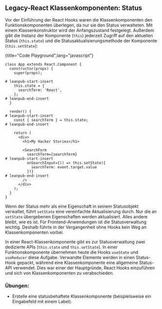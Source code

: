 ## Legacy-React Klassenkomponenten: Status

Vor der Einführung der React Hooks waren die Klassenkomponenten den Funktionskomponenten überlegen, da nur sie den Status verwalteten. Mit einem Klassenkonstruktor wird der Anfangszustand festgelegt. Außerdem gibt die Instanz der Komponente (`this`) jederzeit Zugriff auf den aktuellen Status (`this.state`) und die Statusaktualisierungsmethode der Komponente (`this.setState`):

{title="Code Playground",lang="javascript"}
~~~~~~~
class App extends React.Component {
  constructor(props) {
    super(props);

# leanpub-start-insert
    this.state = {
      searchTerm: 'React',
    };
# leanpub-end-insert
  }

  render() {
# leanpub-start-insert
    const { searchTerm } = this.state;
# leanpub-end-insert

    return (
      <div>
        <h1>My Hacker Stories</h1>

        <SearchForm
          searchTerm={searchTerm}
# leanpub-start-insert
          onSearchInput={() => this.setState({
            searchTerm: event.target.value
          })}
# leanpub-end-insert
        />
      </div>
    );
  }
}
~~~~~~~

Wenn der Status mehr als eine Eigenschaft in seinem Statusobjekt verwaltet, führt `setState` eine vereinfachte Aktualisierung durch. Nur die an `setState` übergebenen Eigenschaften werden aktualisiert. Alles andere bleibt, wie es ist. Für Frontend-Anwendungen ist die Statusverwaltung wichtig. Deshalb führte in der Vergangenheit ohne Hooks kein Weg an Klassenkomponenten vorbei.

In einer React-Klassenkomponente gibt es zur Statusverwaltung zwei dedizierte APIs (`this.state` und `this.setState`). In einer Funktionskomponente übernehmen heute die Hooks `useState` und `useReducer` diese Aufgabe. Verwandte Elemente werden in einen Status-Hook gepackt, während eine Klassenkomponente eine allgemeine Status-API verwendet. Dies war einer der Hauptgründe, React Hooks einzuführen und sich von Klassenkomponenten zu verabschieden.

### Übungen:

* Erstelle eine statusbehaftete Klassenkomponente (beispielsweise ein Eingabefeld mit einem Label).
